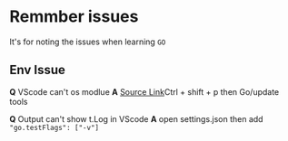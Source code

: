 # Remmber issues

It's for noting the issues when learning `GO`

## Env Issue

**Q** VScode can't os modlue
**A** [Source Link](https://stackoverflow.com/questions/58518588/vscode-could-not-import-golang-package)Ctrl + shift + p then Go/update tools

**Q** Output can't show t.Log in VScode
**A** open settings.json then add `"go.testFlags": ["-v"]`
